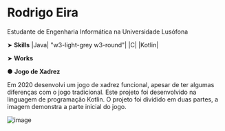 # Rodrigo Eira

Estudante de Engenharia Informática na Universidade Lusófona

➤ **Skills**
|Java| "w3-light-grey w3-round"|
|C|
|Kotlin|


➤ **Works**

● **Jogo de Xadrez**

Em 2020 desenvolvi um jogo de xadrez funcional, apesar de ter algumas diferenças com o jogo tradicional. Este projeto foi desenvolvido na linguagem de programação Kotlin.
O projeto foi dividido em duas partes, a imagem demonstra a parte inicial do jogo.

![image](https://user-images.githubusercontent.com/77054565/113521600-63610a80-9592-11eb-8b40-5628938b1fa2.png)



